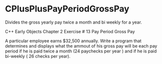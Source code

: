 # CPlusPlusPayPeriodGrossPay
Divides the gross yearly pay twice a month and bi weekly for a year.

C++ Early Objects Chapter 2 Exercise # 13 Pay Period Gross Pay

A particular employee earns $32,500 annually.  Write a program that determines and displays
what the ammout of his gross pay will be each pay period if he is paid twice a month (24 paychecks per year )
and if he is paid bi-weekly ( 26 checks per year).
